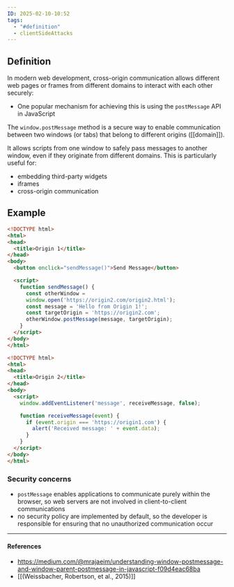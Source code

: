```yaml
---
ID: 2025-02-10-10:52
tags:
  - "#definition"
  - clientSideAttacks
---
```

## Definition

In modern web development, cross-origin communication allows different web pages or frames from different domains to interact with each other securely:
- One popular mechanism for achieving this is using the `postMessage` API in JavaScript

The `window.postMessage` method is a secure way to enable communication between two windows (or tabs) that belong to different origins ([[domain]]).

It allows scripts from one window to safely pass messages to another window, even if they originate from different domains. This is particularly useful for:
- embedding third-party widgets
- iframes
- cross-origin communication

## Example

```html
<!DOCTYPE html>
<html>
<head>
  <title>Origin 1</title>
</head>
<body>
  <button onclick="sendMessage()">Send Message</button>

  <script>
    function sendMessage() {
      const otherWindow =   
      window.open('https://origin2.com/origin2.html');
      const message = 'Hello from Origin 1!';
      const targetOrigin = 'https://origin2.com';
      otherWindow.postMessage(message, targetOrigin);
    }
  </script>
</body>
</html>
```

```html
<!DOCTYPE html>
<html>
<head>
  <title>Origin 2</title>
</head>
<body>
  <script>
    window.addEventListener('message', receiveMessage, false);

    function receiveMessage(event) {
      if (event.origin === 'https://origin1.com') {
        alert('Received message: ' + event.data);
      }
    }
  </script>
</body>
</html>
```

### Security concerns

- `postMessage` enables applications to communicate purely within the browser, so web servers are not involved in client-to-client communications
- no security policy are implemented by default, so the developer is responsible for ensuring that no unauthorized communication occur


---
#### References
- https://medium.com/@mrajaeim/understanding-window-postmessage-and-window-parent-postmessage-in-javascript-f09d4eac68ba
- [[(Weissbacher, Robertson, et al., 2015)]]
